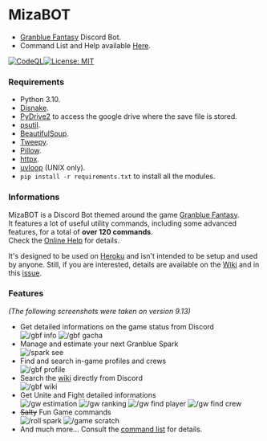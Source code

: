 # MizaBOT  
* [Granblue Fantasy](https://game.granbluefantasy.jp) Discord Bot.  
* Command List and Help available [Here](https://mizagbf.github.io/MizaBOT/).  

[![CodeQL](https://github.com/MizaGBF/MizaBOT/actions/workflows/codeql-analysis.yml/badge.svg)](https://github.com/MizaGBF/MizaBOT/actions/workflows/codeql-analysis.yml)[![License: MIT](https://img.shields.io/badge/License-MIT-yellow.svg)](https://opensource.org/licenses/MIT)  
### Requirements  
* Python 3.10.  
* [Disnake](https://github.com/DisnakeDev/disnake).  
* [PyDrive2](https://github.com/iterative/PyDrive2) to access the google drive where the save file is stored.  
* [psutil](https://psutil.readthedocs.io/en/latest/).  
* [BeautifulSoup](https://www.crummy.com/software/BeautifulSoup/bs4/doc/).  
* [Tweepy](https://github.com/tweepy/tweepy).  
* [Pillow](https://pillow.readthedocs.io/en/stable/).  
* [httpx](https://www.python-httpx.org/).  
* [uvloop](https://github.com/MagicStack/uvloop) (UNIX only).  
* `pip install -r requirements.txt` to install all the modules.  
  
### Informations  
MizaBOT is a Discord Bot themed around the game [Granblue Fantasy](https://game.granbluefantasy.jp).  
It features a lot of useful utility commands, including some advanced features, for a total of **over 120 commands**.  
Check the [Online Help](https://mizagbf.github.io/MizaBOT/) for details.  
  
It's designed to be used on [Heroku](https://www.heroku.com) and isn't intended to be setup and used by anyone. Still, if you are interested, details are available on the [Wiki](https://github.com/MizaGBF/MizaBOT/wiki) and in this [issue](https://github.com/MizaGBF/MizaBOT/issues/1).  
  
### Features  
*(The following screenshots were taken on version 9.13)*  
* Get detailed informations on the game status from Discord  
![/gbf info](https://media.discordapp.net/attachments/614716155646705676/934039092180713472/unknown.png)
![/gbf gacha](https://media.discordapp.net/attachments/614716155646705676/934039127404449802/unknown.png)
* Manage and estimate your next Granblue Spark  
![/spark see](https://media.discordapp.net/attachments/614716155646705676/934039488999616602/unknown.png)
* Find and search in-game profiles and crews  
![/gbf profile](https://media.discordapp.net/attachments/614716155646705676/934039850619920384/unknown.png)
* Search the [wiki](https://gbf.wiki/) directly from Discord  
![/gbf wiki](https://media.discordapp.net/attachments/614716155646705676/934040026126356510/unknown.png)
* Get Unite and Fight detailed informations  
![/gw estimation](https://media.discordapp.net/attachments/614716155646705676/934040181244309584/unknown.png)
![/gw ranking](https://media.discordapp.net/attachments/614716155646705676/934040124617007124/unknown.png)
![/gw find player](https://media.discordapp.net/attachments/614716155646705676/934040315835322398/unknown.png)
![/gw find crew](https://media.discordapp.net/attachments/614716155646705676/934040684355268638/unknown.png)
* ~~Salty~~ Fun Game commands  
![/roll spark](https://media.discordapp.net/attachments/614716155646705676/934040932850995210/unknown.png)
![/game scratch](https://media.discordapp.net/attachments/614716155646705676/934041270584766474/unknown.png)
* And much more... Consult the [command list](https://mizagbf.github.io/MizaBOT/) for details.  